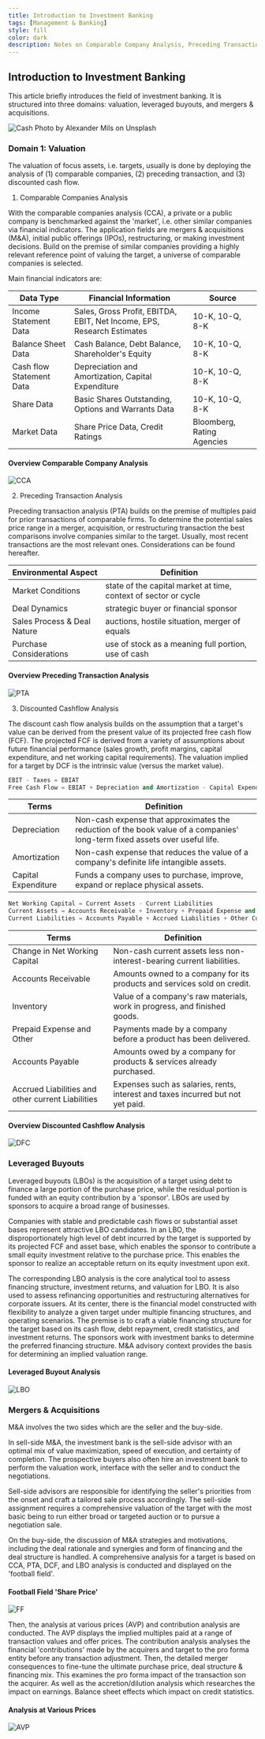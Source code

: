 ```yaml
---
title: Introduction to Investment Banking
tags: [Management & Banking]
style: fill
color: dark
description: Notes on Comparable Company Analysis, Preceding Transaction Analysis, LBO, M&A, etc.
---
```


## Introduction to Investment Banking

This article briefly introduces the field of investment banking. It is structured into three domains: valuation, leveraged buyouts, and mergers & acquisitions.

![Cash](https://images.unsplash.com/photo-1553729459-efe14ef6055d?ixlib=rb-1.2.1&ixid=eyJhcHBfaWQiOjEyMDd9&auto=format&fit=crop&w=2250&q=80)
Photo by Alexander Mils on Unsplash

### Domain 1: Valuation

The valuation of focus assets, i.e. targets, usually is done by deploying the analysis of (1) comparable companies, (2) preceding transaction, and (3) discounted cash flow.

1. Comparable Companies Analysis

With the comparable companies analysis (CCA), a private or a public company is benchmarked against the 'market', i.e. other similar companies via financial indicators.
The application fields are mergers & acquisitions (M&A), initial public offerings (IPOs), restructuring, or making investment decisions. Build on the premise of similar companies providing a highly relevant reference point of valuing the target, a universe of comparable companies is selected.

Main financial indicators are:

Data Type| Financial Information | Source
---|---|---
Income Statement Data|Sales, Gross Profit, EBITDA, EBIT, Net Income, EPS, Research Estimates| 10-K, 10-Q, 8-K
Balance Sheet Data|Cash Balance, Debt Balance, Shareholder's Equity  | 10-K, 10-Q, 8-K
Cash flow Statement Data|Depreciation and Amortization, Capital Expenditure | 10-K, 10-Q, 8-K
Share Data| Basic Shares Outstanding, Options and Warrants Data| 10-K, 10-Q, 8-K
Market Data | Share Price Data, Credit Ratings | Bloomberg, Rating Agencies

#### Overview Comparable Company Analysis
![CCA](https://i.imgur.com/b7KC34l.png)

2. Preceding Transaction Analysis

Preceding transaction analysis (PTA) builds on the premise of multiples paid for prior transactions of comparable firms. To determine the potential sales price range in a merger, acquisition, or restructuring transaction the best comparisons involve companies similar to the target. Usually, most recent transactions are the most relevant ones. Considerations can be found hereafter.

Environmental Aspect | Definition
---|---
Market Conditions | state of the capital market at time, context of sector or cycle
Deal Dynamics | strategic buyer or financial sponsor
Sales Process & Deal Nature | auctions, hostile situation, merger of equals
Purchase Considerations | use of stock as a meaning full portion, use of cash

#### Overview Preceding Transaction Analysis
![PTA](https://i.imgur.com/WUkHxBz.png)

3. Discounted Cashflow Analysis

The discount cash flow analysis builds on the assumption that a target's value can be derived from the present value of its projected free cash flow (FCF). The projected FCF is derived from a variety of assumptions about future financial performance (sales growth, profit margins, capital expenditure, and net working capital requirements). The valuation implied for a target by DCF is the intrinsic value (versus the market value).

```python
EBIT - Taxes = EBIAT
Free Cash Flow = EBIAT + Depreciation and Amortization - Capital Expenditure + Δ Net Working Capital
```

Terms | Definition
---|---
Depreciation| Non-cash expense that approximates the reduction of the book value of a companies' long-term fixed assets over useful life.
Amortization | Non-cash expense that reduces the value of a company's definite life intangible assets.
Capital Expenditure| Funds a company uses to purchase, improve, expand or replace physical assets.
```python
Net Working Capital = Current Assets - Current Liabilities
Current Assets = Accounts Receivable + Inventory + Prepaid Expense and other Current Assets
Current Liabilities = Accounts Payable + Accrued Liabilities + Other Current Liabilities
```
Terms | Definition
---|---
Change in Net Working Capital| Non-cash current assets less non-interest-bearing current liabilities.
Accounts Receivable | Amounts owned to a company for its products and services sold on credit.
Inventory | Value of a company's raw materials, work in progress, and finished goods.
Prepaid Expense and Other | Payments made by a company before a product has been delivered.
Accounts Payable | Amounts owed by a company for products & services already purchased.
Accrued Liabilities and other current Liabilities | Expenses such as salaries, rents, interest and taxes incurred but not yet paid.

#### Overview Discounted Cashflow Analysis
![DFC](https://i.imgur.com/amoBeK8.png)

### Leveraged Buyouts

Leveraged buyouts (LBOs) is the acquisition of a target using debt to finance a large portion of the purchase price, while the residual portion is funded with an equity contribution by a 'sponsor'. LBOs are used by sponsors to acquire a broad range of businesses.

Companies with stable and predictable cash flows or substantial asset bases represent attractive LBO candidates. In an LBO, the disproportionately high level of debt incurred by the target is supported by its projected FCF and asset base, which enables the sponsor to contribute a small equity investment relative to the purchase price. This enables the sponsor to realize an acceptable return on its equity investment upon exit.

The corresponding LBO analysis is the core analytical tool to assess financing structure, investment returns, and valuation for LBO. It is also used to assess refinancing opportunities and restructuring alternatives for corporate issuers.
At its center, there is the financial model constructed with flexibility to analyze a given target under multiple financing structures, and operating scenarios.
The premise is to craft a viable financing structure for the target based on its cash flow, debt repayment, credit statistics, and investment returns.
The sponsors work with investment banks to determine the preferred financing structure. M&A advisory context provides the basis for determining an implied valuation range.

#### Leveraged Buyout Analysis
![LBO](https://i.imgur.com/8mTKuT4.png)

### Mergers & Acquisitions

M&A involves the two sides which are the seller and the buy-side.

In sell-side M&A, the investment bank is the sell-side advisor with an optimal mix of value maximization, speed of execution, and certainty of completion.
The prospective buyers also often hire an investment bank to perform the valuation work, interface with the seller and to conduct the negotiations.

Sell-side advisors are responsible for identifying the seller's priorities from the onset and craft a tailored sale process accordingly. The sell-side assignment requires a comprehensive valuation of the target with the most basic being to run either broad or targeted auction or to pursue a negotiation sale.

On the buy-side, the discussion of M&A strategies and motivations, including the deal rationale and synergies and form of financing and the deal structure is handled. A comprehensive analysis for a target is based on CCA, PTA, DCF, and LBO analysis is conducted and displayed on the 'football field'.

#### Football Field 'Share Price'
![FF](https://i.imgur.com/D4dGjmO.png)

Then, the analysis at various prices (AVP) and contribution analysis are conducted. The AVP displays the implied multiples paid at a range of transaction values and offer prices. The contribution analysis analyses the financial 'contributions' made by the acquirers and target to the pro forma entity before any transaction adjustment. Then, the detailed merger consequences to fine-tune the ultimate purchase price, deal structure & financing mix. This examines the pro forma impact of the transaction son the acquirer. As well as the accretion/dilution analysis which researches the impact on earnings. Balance sheet effects which impact on credit statistics.

#### Analysis at Various Prices
![AVP](https://i.imgur.com/BNDhy3E.png)
